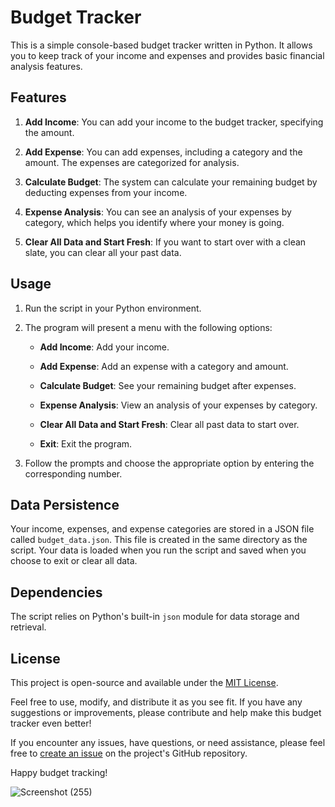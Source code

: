 # Budget Tracker

This is a simple console-based budget tracker written in Python. It allows you to keep track of your income and expenses and provides basic financial analysis features.

## Features

1. **Add Income**: You can add your income to the budget tracker, specifying the amount.

2. **Add Expense**: You can add expenses, including a category and the amount. The expenses are categorized for analysis.

3. **Calculate Budget**: The system can calculate your remaining budget by deducting expenses from your income.

4. **Expense Analysis**: You can see an analysis of your expenses by category, which helps you identify where your money is going.

5. **Clear All Data and Start Fresh**: If you want to start over with a clean slate, you can clear all your past data.

## Usage

1. Run the script in your Python environment.

2. The program will present a menu with the following options:

   - **Add Income**: Add your income.
   
   - **Add Expense**: Add an expense with a category and amount.
   
   - **Calculate Budget**: See your remaining budget after expenses.
   
   - **Expense Analysis**: View an analysis of your expenses by category.
   
   - **Clear All Data and Start Fresh**: Clear all past data to start over.
   
   - **Exit**: Exit the program.

3. Follow the prompts and choose the appropriate option by entering the corresponding number.

## Data Persistence

Your income, expenses, and expense categories are stored in a JSON file called `budget_data.json`. This file is created in the same directory as the script. Your data is loaded when you run the script and saved when you choose to exit or clear all data.

## Dependencies

The script relies on Python's built-in `json` module for data storage and retrieval.

## License

This project is open-source and available under the [MIT License](LICENSE).

Feel free to use, modify, and distribute it as you see fit. If you have any suggestions or improvements, please contribute and help make this budget tracker even better!

If you encounter any issues, have questions, or need assistance, please feel free to [create an issue](https://github.com/yourusername/budget-tracker/issues) on the project's GitHub repository.

Happy budget tracking!

![Screenshot (255)](https://github.com/adarshhhr/Budget_Tracker/assets/122380219/aae950cb-b282-40ee-8320-d44b73d32532)

